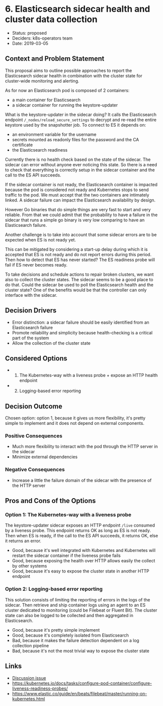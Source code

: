 # 6. Elasticsearch sidecar health and cluster data collection

* Status: proposed
* Deciders: k8s-operators team
* Date: 2019-03-05

## Context and Problem Statement

This proposal aims to outline possible approaches to report the Elasticsearch sidecar health in combination with the cluster state for cluster-wide monitoring and alerting.

As for now an Elasticsearch pod is composed of 2 containers: 
- a main container for Elasticsearch
- a sidecar container for running the keystore-updater

What is the keystore-updater in the sidecar doing?
It calls the Elasticsearch endpoint `/_nodes/reload_secure_settings` to decrypt and re-read the entire keystore used by the snapshotter job. 
To connect to ES it depends on:
- an environment variable for the username
- secrets mounted as readonly files for the password and the CA certificate
- the Elasticsearch readiness

Currently there is no health check based on the state of the sidecar. The sidecar can error without anyone ever noticing this state.
So there is a need to check that everything is correctly setup in the sidecar container and the call to the ES API succeeds. 

If the sidecar container is not ready, the Elasticsearch container is impacted because the pod is considered not ready and 
Kubernetes stops to send traffic to the pod. We must accept that the two containers are intimately linked. A sidecar failure
can impact the Elasticsearch availability by design.

However Go binaries that do simple things are very fast to start and very reliable. 
From that we could admit that the probability to have a failure in the sidecar that runs a simple go binary is very low 
comparing to have an Elasticsearch failure.

Another challenge is to take into account that some sidecar errors are to be expected when ES is not ready yet.

This can be mitigated by considering a start-up delay during which it is accepted that ES is not ready and 
do not report errors during this period. Then how to detect that ES has never started?
The ES readiness probe will fail if ES never becomes ready.

To take decisions and schedule actions to repair broken clusters, we want also to collect the cluster states. 
The sidecar seems to be a good place to do that.
Could the sidecar be used to poll the Elasticsearch health and the cluster state?
One of the benefits would be that the controller can only interface with the sidecar.

## Decision Drivers

* Error distinction: a sidecar failure should be easily identified from an Elasticsearch failure
* Promote reliability and simplicity because health-checking is a critical part of the system
* Allow the collection of the cluster state

## Considered Options

* 1. The Kubernetes-way with a liveness probe + expose an HTTP health endpoint
* 2. Logging-based error reporting

## Decision Outcome

Chosen option: option 1, because it gives us more flexibility, it's pretty simple to implement and it does not depend
on external components.

### Positive Consequences

* Much more flexibility to interact with the pod through the HTTP server in the sidecar
* Minimize external dependencies

### Negative Consequences

* Increase a little the failure domain of the sidecar with the presence of the HTTP server

## Pros and Cons of the Options

### Option 1: The Kubernetes-way with a liveness probe

The keystore-updater sidecar exposes an HTTP endpoint `/live` consumed by a liveness probe.
This endpoint returns OK as long as ES is not ready. Then when ES is ready, if the call to the ES API succeeds,
it returns OK, else it returns an error.

* Good, because it's well integrated with Kubernetes and Kubernetes will restart the sidecar container if the liveness probe fails
* Good, because exposing the health over HTTP allows easily the collect by other systems
* Good, because it's easy to expose the cluster state in another HTTP endpoint

### Option 2: Logging-based error reporting

This solution consists of limiting the reporting of errors in the logs of the sidecar.
Then retrieve and ship container logs using an agent to an ES cluster dedicated to monitoring (could be Filebeat or Fluent Bit).
The cluster state can also be logged to be collected and then aggregated in Elasticsearch.

* Good, because it's pretty simple implement
* Good, because it's completely isolated from Elasticsearch
* Bad, because it makes the failure detection dependent on a log collection pipeline
* Bad, because it's not the most trivial way to expose the cluster state

## Links

* [Discussion issue](https://github.com/elastic/k8s-operators/issues/432)
* https://kubernetes.io/docs/tasks/configure-pod-container/configure-liveness-readiness-probes/
* https://www.elastic.co/guide/en/beats/filebeat/master/running-on-kubernetes.html
